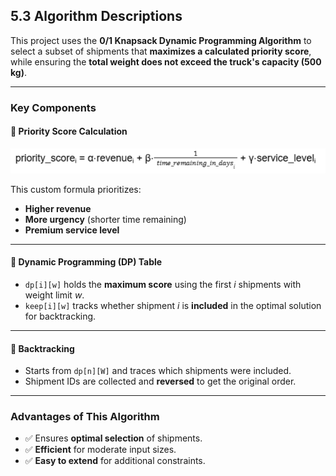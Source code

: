 ## **5.3 Algorithm Descriptions**

This project uses the **0/1 Knapsack Dynamic Programming Algorithm** to select a subset of shipments that **maximizes a calculated priority score**, while ensuring the **total weight does not exceed the truck's capacity (500 kg)**.

---

### **Key Components**

#### **🔹 Priority Score Calculation**

![Priority Score Calculation Formula](../../images/priority_score_calculation_formula.png)

This custom formula prioritizes:
- **Higher revenue**
- **More urgency** (shorter time remaining)
- **Premium service level**

---

#### **🔹 Dynamic Programming (DP) Table**

- `dp[i][w]` holds the **maximum score** using the first *i* shipments with weight limit *w*.
- `keep[i][w]` tracks whether shipment *i* is **included** in the optimal solution for backtracking.

---

#### **🔹 Backtracking**

- Starts from `dp[n][W]` and traces which shipments were included.
- Shipment IDs are collected and **reversed** to get the original order.

---

### **Advantages of This Algorithm**

- ✅ Ensures **optimal selection** of shipments.
- ✅ **Efficient** for moderate input sizes.
- ✅ **Easy to extend** for additional constraints.
